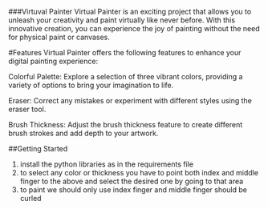 ###Virtuval Painter
Virtual Painter is an exciting project that allows you to unleash your creativity and paint virtually like never before. With this innovative creation, you can experience the joy of painting without the need for physical paint or canvases.

#Features
Virtual Painter offers the following features to enhance your digital painting experience:

Colorful Palette: Explore a selection of three vibrant colors, providing a variety of options to bring your imagination to life.

Eraser: Correct any mistakes or experiment with different styles using the eraser tool.

Brush Thickness: Adjust the brush thickness feature to create different brush strokes and add depth to your artwork.

##Getting Started
1. install the python libraries as in the requirements file 
2. to select any color or thickness you have to point both index and middle finger to the above and select the desired one by going to that area
3. to paint we should only use index finger and middle finger should be curled 
